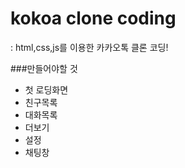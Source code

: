 # kokoa clone coding
: html,css,js를 이용한 카카오톡 클론 코딩!


###만들어야할 것
- 첫 로딩화면
- 친구목록
- 대화목록
- 더보기
- 설정
- 채팅창


